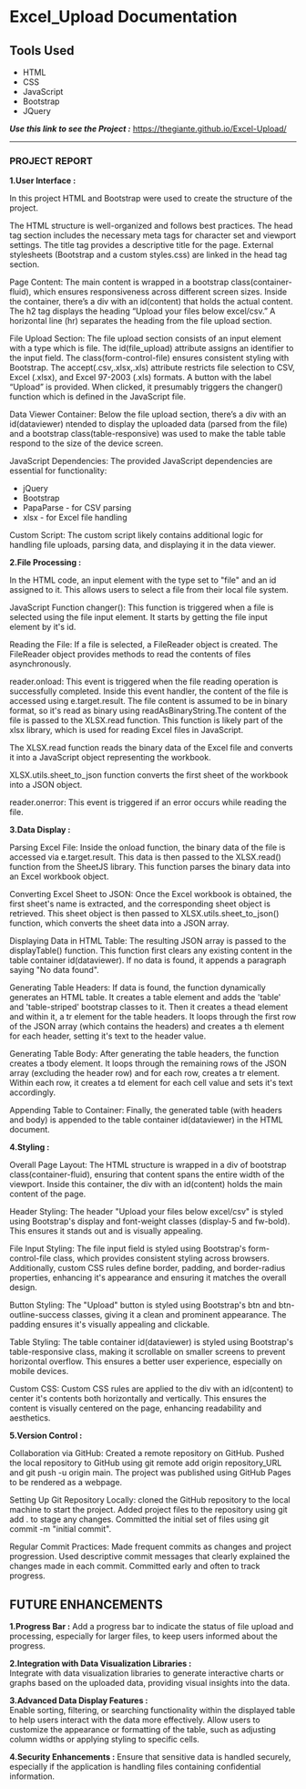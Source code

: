 # Excel_Upload Documentation
## Tools Used
* HTML
* CSS
* JavaScript
* Bootstrap
* JQuery

***Use this link to see the Project :*** https://thegiante.github.io/Excel-Upload/

<hr/>

### PROJECT REPORT

**1.User Interface :**

In this project HTML and Bootstrap were used to create the structure of the project.

The HTML structure is well-organized and follows best practices.
The head tag section includes the necessary meta tags for character set and viewport settings.
The title tag provides a descriptive title for the page.
External stylesheets (Bootstrap and a custom styles.css) are linked in the head tag section.

Page Content:
The main content is wrapped in a bootstrap class(container-fluid), which ensures 
responsiveness across different screen sizes.
Inside the container, there’s a div with an id(content) that holds the actual content.
The h2 tag displays the heading “Upload your files below excel/csv.”
A horizontal line (hr) separates the heading from the file upload section.

File Upload Section:
The file upload section consists of an input element with a type which is file.
The id(file_upload) attribute assigns an identifier to the input field.
The class(form-control-file) ensures consistent styling with Bootstrap.
The accept(.csv,.xlsx,.xls) attribute restricts file selection to CSV, Excel (.xlsx), and Excel 97-2003 (.xls) formats.
A button with the label “Upload” is provided. When clicked, it presumably triggers the changer() function which is defined in the JavaScript file.

Data Viewer Container:
Below the file upload section, there’s a div with an id(dataviewer) ntended to display 
the uploaded data (parsed from the file) and a bootstrap class(table-responsive) was used 
to make the table table respond to the size of the device screen.


JavaScript Dependencies:
The provided JavaScript dependencies are essential for functionality:
* jQuery 
* Bootstrap 
* PapaParse - for CSV parsing
* xlsx - for Excel file handling

Custom Script:
The custom script likely contains additional logic for handling file uploads, parsing data,
and displaying it in the data viewer.

**2.File Processing :** 

In the HTML code, an input element with the type set to "file" and an id assigned to it. 
This allows users to select a file from their local file system.

JavaScript Function changer():
This function is triggered when a file is selected using the file input element. It starts 
by getting the file input element by it's id.

Reading the File: 
If a file is selected, a FileReader object is created. The FileReader object provides methods 
to read the contents of files asynchronously.

reader.onload:
This event is triggered when the file reading operation is successfully completed. 
Inside this event handler, the content of the file is accessed using e.target.result.
The file content is assumed to be in binary format, so it's read as binary using 
readAsBinaryString.The content of the file is passed to the XLSX.read function. This function
is likely part of the xlsx library, which is used for reading Excel files in JavaScript.

The XLSX.read function reads the binary data of the Excel file and converts it into a 
JavaScript object representing the workbook.

XLSX.utils.sheet_to_json function converts the first sheet of the workbook into a JSON object.

reader.onerror:
This event is triggered if an error occurs while reading the file.

**3.Data Display :** 

Parsing Excel File:
Inside the onload function, the binary data of the file is accessed via e.target.result.
This data is then passed to the XLSX.read() function from the SheetJS library. This function
parses the binary data into an Excel workbook object.

Converting Excel Sheet to JSON:
Once the Excel workbook is obtained, the first sheet's name is extracted, and the 
corresponding sheet object is retrieved. This sheet object is then passed to 
XLSX.utils.sheet_to_json() function, which converts the sheet data into a JSON array.

Displaying Data in HTML Table:
The resulting JSON array is passed to the displayTable() function. This function first 
clears any existing content in the table container id(dataviewer). If no data is found, 
it appends a paragraph saying "No data found".

Generating Table Headers:
If data is found, the function dynamically generates an HTML table. It creates a 
table element and adds the 'table' and 'table-striped' bootstrap classes to it. 
Then it creates a thead element and within it, a tr element for the table headers. 
It loops through the first row of the JSON array (which contains the headers) and creates 
a th element for each header, setting it's text to the header value.

Generating Table Body:
After generating the table headers, the function creates a tbody element. It loops 
through the remaining rows of the JSON array (excluding the header row) and for each 
row, creates a tr element. Within each row, it creates a td element for each cell 
value and sets it's text accordingly.

Appending Table to Container:
Finally, the generated table (with headers and body) is appended to the table container
id(dataviewer) in the HTML document.

**4.Styling :**

Overall Page Layout:
The HTML structure is wrapped in a div of bootstrap class(container-fluid), ensuring 
that content spans the entire width of the viewport. Inside this container, the div with 
an id(content) holds the main content of the page.

Header Styling:
The header "Upload your files below excel/csv" is styled using Bootstrap's display
and font-weight classes (display-5 and fw-bold). This ensures it stands out and is
visually appealing.

File Input Styling:
The file input field is styled using Bootstrap's form-control-file class, which 
provides consistent styling across browsers. Additionally, custom CSS rules define
border, padding, and border-radius properties, enhancing it's appearance and ensuring
it matches the overall design.

Button Styling:
The "Upload" button is styled using Bootstrap's btn and btn-outline-success classes,
giving it a clean and prominent appearance. The padding ensures it's visually appealing 
and clickable.

Table Styling:
The table container id(dataviewer) is styled using Bootstrap's table-responsive class,
making it scrollable on smaller screens to prevent horizontal overflow. This ensures a 
better user experience, especially on mobile devices.

Custom CSS:
Custom CSS rules are applied to the div with an id(content) to center it's contents both
horizontally and vertically. This ensures the content is visually centered on the page, 
enhancing readability and aesthetics.

**5.Version Control :** 

Collaboration via GitHub:
Created a remote repository on GitHub.
Pushed the local repository to GitHub using git remote add origin repository_URL and 
git push -u origin main.
The project was published using GitHub Pages to be rendered as a webpage.

Setting Up Git Repository Locally:
cloned the GitHub repository to  the local machine to start the project.
Added project files to the repository using git add . to stage any changes.
Committed the initial set of files using git commit -m "initial commit".

Regular Commit Practices:
Made frequent commits as changes and project progression.
Used descriptive commit messages that clearly explained the changes made in each commit.
Committed early and often to track progress.

## FUTURE ENHANCEMENTS

**1.Progress Bar :**
Add a progress bar to indicate the status of file upload and processing, especially for larger files, to keep users informed about the progress.

**2.Integration with Data Visualization Libraries :**    
Integrate with data visualization libraries to generate interactive charts or graphs based on the uploaded data, providing visual insights into the data.

**3.Advanced Data Display Features :**     
Enable sorting, filtering, or searching functionality within the displayed table to help users interact with the data more effectively.
Allow users to customize the appearance or formatting of the table, such as adjusting column widths or applying styling to specific cells.

**4.Security Enhancements :**
Ensure that sensitive data is handled securely, especially if the application is handling files containing confidential information.
